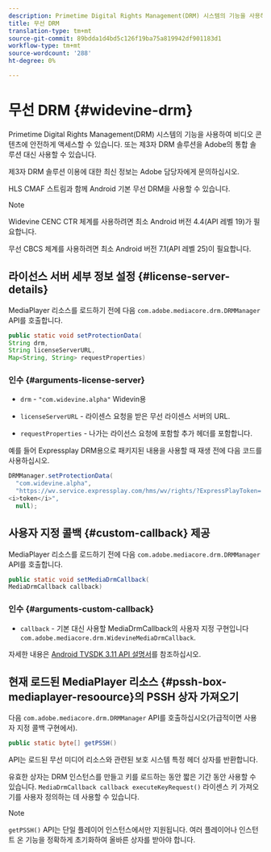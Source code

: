 ```yaml
---
description: Primetime Digital Rights Management(DRM) 시스템의 기능을 사용하여 비디오 콘텐츠에 안전하게 액세스할 수 있습니다. 또는 제3자 DRM 솔루션을 Adobe의 통합 솔루션 대신 사용할 수 있습니다.
title: 무선 DRM
translation-type: tm+mt
source-git-commit: 89bdda1d4bd5c126f19ba75a819942df901183d1
workflow-type: tm+mt
source-wordcount: '288'
ht-degree: 0%

---
```



# 무선 DRM {#widevine-drm}

Primetime Digital Rights Management(DRM) 시스템의 기능을 사용하여 비디오 콘텐츠에 안전하게 액세스할 수 있습니다. 또는 제3자 DRM 솔루션을 Adobe의 통합 솔루션 대신 사용할 수 있습니다.

제3자 DRM 솔루션 이용에 대한 최신 정보는 Adobe 담당자에게 문의하십시오.

<!--<a id="section_1385440013EF4A9AA45B6AC98919E662"></a>-->

HLS CMAF 스트림과 함께 Android 기본 무선 DRM을 사용할 수 있습니다.

>[!NOTE]
>
> Widevine CENC CTR 체계를 사용하려면 최소 Android 버전 4.4(API 레벨 19)가 필요합니다.
>
> 무선 CBCS 체계를 사용하려면 최소 Android 버전 7.1(API 레벨 25)이 필요합니다.

## 라이선스 서버 세부 정보 설정 {#license-server-details}

MediaPlayer 리소스를 로드하기 전에 다음 `com.adobe.mediacore.drm.DRMManager` API를 호출합니다.

```java
public static void setProtectionData(
String drm,
String licenseServerURL,
Map<String, String> requestProperties)
```

### 인수 {#arguments-license-server}

* `drm` -  `"com.widevine.alpha"` Widevin용

* `licenseServerURL` - 라이센스 요청을 받은 무선 라이센스 서버의 URL.

* `requestProperties` - 나가는 라이선스 요청에 포함할 추가 헤더를 포함합니다.

예를 들어 Expressplay DRM용으로 패키지된 내용을 사용할 때 재생 전에 다음 코드를 사용하십시오.

```java
DRMManager.setProtectionData(
  "com.widevine.alpha",  
  "https://wv.service.expressplay.com/hms/wv/rights/?ExpressPlayToken= 
<i>token</i>",  
  null);
```

## 사용자 지정 콜백 {#custom-callback} 제공

MediaPlayer 리소스를 로드하기 전에 다음 `com.adobe.mediacore.drm.DRMManager` API를 호출합니다.

```java
public static void setMediaDrmCallback(
MediaDrmCallback callback)
```

### 인수 {#arguments-custom-callback}

* `callback` - 기본 대신 사용할 MediaDrmCallback의 사용자 지정 구현입니다 `com.adobe.mediacore.drm.WidevineMediaDrmCallback`.

자세한 내용은 [Android TVSDK 3.11 API 설명서](https://help.adobe.com/en_US/primetime/api/psdk/javadoc3.11/index.html)를 참조하십시오.

## 현재 로드된 MediaPlayer 리소스 {#pssh-box-mediaplayer-resoource}의 PSSH 상자 가져오기

다음 `com.adobe.mediacore.drm.DRMManager` API를 호출하십시오(가급적이면 사용자 지정 콜백 구현에서).

```java
public static byte[] getPSSH()
```

API는 로드된 무선 미디어 리소스와 관련된 보호 시스템 특정 헤더 상자를 반환합니다.

유효한 상자는 DRM 인스턴스를 만들고 키를 로드하는 동안 짧은 기간 동안 사용할 수 있습니다. `MediaDrmCallback callback executeKeyRequest()` 라이센스 키 가져오기를 사용자 정의하는 데 사용할 수 있습니다.

>[!NOTE]
>
> `getPSSH()` API는 단일 플레이어 인스턴스에서만 지원됩니다. 여러 플레이어나 인스턴트 온 기능을 정확하게 초기화하여 올바른 상자를 받아야 합니다.
